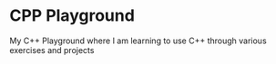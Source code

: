 # CPP Playground

My C++ Playground where I am learning to use C++ through various exercises and projects
